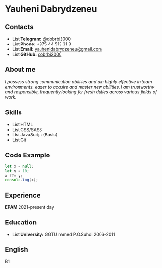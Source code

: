 # Yauheni Dabrydzeneu

## **Contacts**

- List **Telegram:** @dobrbi2000
- List **Phone:** +375 44 513 31 3
- List **Email:** yauhenidabrydzeneu@gmail.com
- List **GitHub:** [dobrbi2000](https://github.com/dobrbi2000/)

## **About me**

_I possess strong communication abilities and am highly effective in team environments, eager to acquire and master new abilities. I am trustworthy and responsible, frequently looking for fresh duties across various fields of work._

## **Skills**

- List HTML
- List CSS/SASS
- List JavaScript (Basic)
- List Git

## **Code Example**

```javascript
let x = null;
let y = 10;
x ??= y;
console.log(x);
```

## **Experience**

**EPAM** 2021-present day

## **Education**

- List **University:** GGTU named P.O.Suhoi
  2006-2011

## **English**

B1
